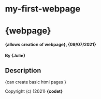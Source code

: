 # my-first-webpage
# {webpage}
#### {allows creation of webpage}, {09/07/2021}
#### By **{Julie}**
## Description
{can create basic html pages }

Copyright (c) {2021} **{codet}**
  
